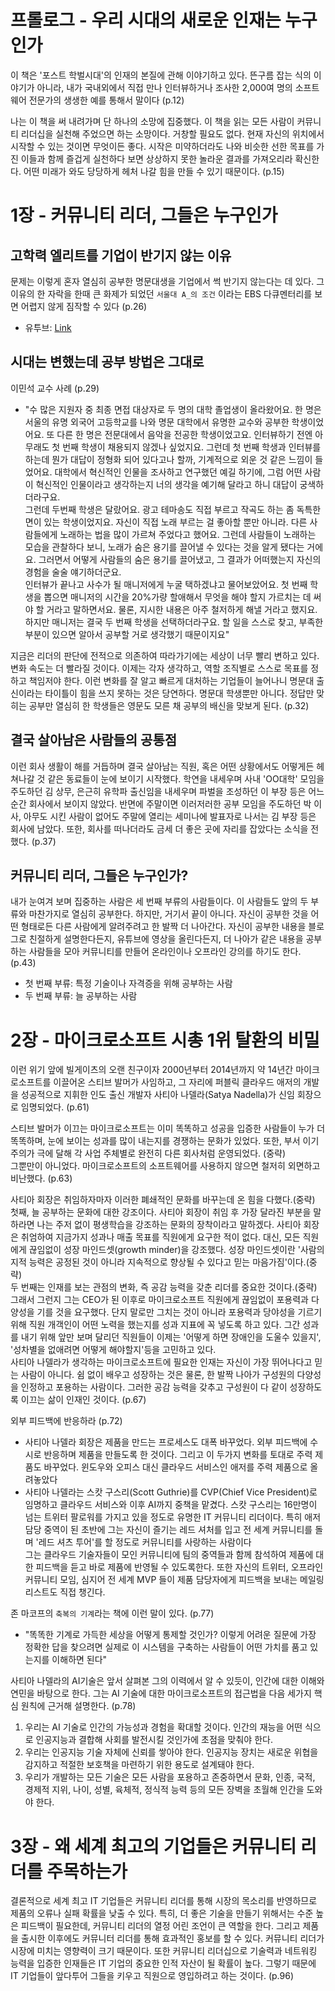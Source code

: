 # 프롤로그 - 우리 시대의 새로운 인재는 누구인가
이 책은 '포스트 학벌시대'의 인재의 본질에 관해 이야기하고 있다. 뜬구름 잡는 식의 이야기가 아니라, 내가 국내외에서 직접 만나 인터뷰하거나 조사한 2,000여 명의 소프트웨어 전문가의 생생한 예를 통해서 말이다 (p.12)

나는 이 책을 써 내려가며 단 하나의 소망에 집중했다. 이 책을 읽는 모든 사람이 커뮤니티 리더십을 실천해 주었으면 하는 소망이다. 거창할 필요도 없다. 현재 자신의 위치에서 시작할 수 있는 것이면 무엇이든 좋다. 시작은 미약하더라도 나와 비슷한 선한 목표를 가진 이들과 함께 즐겁게 실천하다 보면 상상하지 못한 놀라운 결과를 가져오리라 확신한다. 어떤 미래가 와도 당당하게 헤처 나갈 힘을 만들 수 있기 때문이다. (p.15)

# 1장 - 커뮤니티 리더, 그들은 누구인가
## 고학력 엘리트를 기업이 반기지 않는 이유
문제는 이렇게 혼자 열심히 공부한 명문대생을 기업에서 썩 반기지 않는다는 데 있다. 그 이유의 한 자락을 한때 큰 화제가 되었던 `서울대 A_의 조건` 이라는 EBS 다큐멘터리를 보면 어렵지 않게 짐작할 수 있다 (p.26)
- 유투브: [Link](https://youtu.be/9hAUsV1zCsw)

## 시대는 변했는데 공부 방법은 그대로
이민석 교수 사례 (p.29)
- "수 많은 지원자 중 최종 면접 대상자로 두 명의 대학 졸업생이 올라왔어요. 한 명은 서울의 유명 외국어 고등학교를 나와 명문 대학에서 유명한 교수와 공부한 학생이었어요. 또 다른 한 명은 전문대에서 음악을 전공한 학생이었고요. 인터뷰하기 전엔 아무래도 첫 번째 학생이 채용되지 않겠나 싶었지요. 그런데 첫 번째 학생과 인터뷰를 하는데 뭔가 대답이 정형화 되어 있다고나 할까, 기계적으로 외운 것 같은 느낌이 들었어요. 대학에서 혁신적인 인물을 조사하고 연구했던 예길 하기에, 그럼 어떤 사람이 혁신적인 인물이라고 생각하는지 너의 생각을 예기해 달라고 하니 대답이 궁색하더라구요. <br>
그런데 두번째 학생은 달랐어요. 광고 테마송도 직접 부르고 작곡도 하는 좀 독특한 면이 있는 학생이었지요. 자신이 직접 노래 부르는 걸 좋아할 뿐만 아니라. 다른 사람들에게 노래하는 법을 많이 가르쳐 주었다고 했어요. 그런데 사람들이 노래하는 모습을 관찰하다 보니, 노래가 숨은 용기를 끌어낼 수 있다는 것을 알게 됐다는 거에요. 그러면서 어떻게 사람들의 숨은 용기를 끌어냈고, 그 결과가 어떠했는지 자신의 경험을 술술 얘기하더군요.<br>
인터뷰가 끝나고 사수가 될 매니저에게 누굴 택하겠냐고 물어보았어요. 첫 번째 학생을 뽑으면 매니저의 시간을 20%가량 할애해서 무엇을 해야 할지 가르치는 데 써야 할 거라고 말하면서요. 물론, 지시한 내용은 아주 철저하게 해낼 거라고 했지요. 하지만 매니저는 결국 두 번째 학생을 선택하더라구요. 할 일을 스스로 찾고, 부족한 부분이 있으면 알아서 공부할 거로 생각했기 때문이지요"

지금은 리더의 판단에 전적으로 의존하여 따라가기에는 세상이 너무 빨리 변하고 있다. 변화 속도는 더 빨라질 것이다. 이제는 각자 생각하고, 역할 조직별로 스스로 목표를 정하고 책임저야 한다. 이런 변화를 잘 알고 빠르게 대처하는 기업들이 늘어나니 명문대 출신이라는 타이틀이 힘을 쓰지 못하는 것은 당연하다. 명문대 학생뿐만 아니다. 정답만 맞히는 공부만 열심히 한 학생들은 영문도 모른 채 공부의 배신을 맞보게 된다. (p.32)

## 결국 살아남은 사람들의 공통점
이런 회사 생활이 해를 거듭하며 결국 살아남는 직원, 혹은 어떤 상황에서도 어떻게든 헤쳐나갈 것 같은 동료들이 눈에 보이기 시작했다. 학연을 내세우며 사내 'OO대학' 모임을 주도하던 김 상무, 은근히 유학파 출신임을 내세우며 파벌을 조성하던 이 부장 등은 어느 순간 회사에서 보이지 않았다. 반면에 주말이면 이러저러한 공부 모임을 주도하던 박 이사, 아무도 시킨 사람이 없어도 주말에 열리는 세미나에 발표자로 나서는 김 부장 등은 회사에 남았다. 또한, 회사를 떠나더라도 금세 더 좋은 곳에 자리를 잡았다는 소식을 전했다. (p.37)

## 커뮤니티 리더, 그들은 누구인가?
내가 눈여겨 보며 집중하는 사람은 세 번째 부류의 사람들이다. 이 사람들도 앞의 두 부류와 마찬가지로 열심히 공부한다. 하지만, 거기서 끝이 아니다. 자신이 공부한 것을 어떤 형태로든 다른 사람에게 알려주려고 한 발짝 더 나아간다. 자신이 공부한 내용을 블로그로 친절하게 설명한다든지, 유튜브에 영상을 올린다든지, 더 나아가 같은 내용을 공부하는 사람들을 모아 커뮤니티를 만들어 온라인이나 오프라인 강의를 하기도 한다. (p.43)
- 첫 번째 부류: 특정 기술이나 자격증을 위해 공부하는 사람
- 두 번째 부류: 늘 공부하는 사람 

# 2장 - 마이크로소프트 시총 1위 탈환의 비밀
이런 위기 앞에 빌게이츠의 오랜 친구이자 2000년부터 2014년까지 약 14년간 마이크로소프트를 이끌어온 스티브 발머가 사임하고, 그 자리에 퍼블릭 클라우드 애저의 개발을 성공적으로 지휘한 인도 출신 개발자 사티아 나델라(Satya Nadella)가 신임 회장으로 임명되었다. (p.61)

스티브 발머가 이끄는 마이크로소프트는 이미 똑똑하고 성공을 입증한 사람들이 누가 더 똑똑하며, 눈에 보이는 성과를 많이 내는지를 경쟁하는 문화가 있었다. 또한, 부서 이기주의가 극에 달해 각 사업 주체별로 완전히 다른 회사처럼 운영되었다. (중략)<br>
그뿐만이 아니었다. 마이크로소프트의 소프트웨어를 사용하지 않으면 철저히 외면하고 비난했다. (p.63)

사티아 회장은 취임하자마자 이러한 폐쇄적인 문화를 바꾸는데 온 힘을 다했다.(중략)<br>
첫째, 늘 공부하는 문화에 대한 강조이다. 사티아 회장이 취임 후 가장 달라진 부분을 말하라면 나는 주저 없이 평생학습을 강조하는 문화의 장착이라고 말하겠다. 사티아 회장은 취엄하여 지금가지 성과나 매출 목표를 직원에게 요구한 적이 없다. 대신, 모든 직원에게 끊임없이 성장 마인드셋(growth minder)을 강조했다. 성장 마인드셋이란 '사람의 지적 능력은 공정된 것이 아니라 지속적으로 향상될 수 있다고 믿는 마음가짐'이다.(중략)<br>
두 번째는 인재를 보는 관점의 변화, 즉 공감 능력을 갖춘 리더를 중요한 것이다.(중략)<br>
그래서 그런지 그는 CEO가 된 이후로 마이크로소프트 직원에게 끊임없이 포용력과 다양성을 기를 것을 요구했다. 단지 말로만 그치는 것이 아니라 포용력과 당야성을 기르기 위해 직원 개객인이 어떤 노력을 했는지를 성과 지표에 꼭 넣도록 하고 있다. 그간 성과를 내기 위해 앞만 보며 달리던 직원들이 이제는 '어떻게 하면 장애인을 도울수 있을지', '성차별을 없애려면 어떻게 해야할지'등을 고민하고 있다.<br>
사티아 나델라가 생각하는 마이크로소프트에 필요한 인재는 자신이 가장 뛰어나다고 믿는 사람이 아니다. 쉼 없이 배우고 성장하는 것은 물론, 한 발짝 나아가 구성원의 다양성을 인정하고 포용하는 사람이다. 그러한 공감 능력을 갖추고 구성원이 다 같이 성장하도록 이끄는 삶이 인재인 것이다. (p.67)

외부 피드백에 반응하라 (p.72)
- 사티아 나델라 회장은 제품을 만드는 프로세스도 대폭 바꾸었다. 외부 피드백에 수시로 반응하며 제품을 만들도록 한 것이다. 그리고 이 두가지 변화를 토대로 주력 제품도 바꾸었다. 윈도우와 오피스 대신 클라우드 서비스인 애저를 주력 제품으로 올려놓았다
- 사티아 나델라는 스캇 구스리(Scott Guthrie)를 CVP(Chief Vice President)로 임명하고 클라우드 서비스와 이후 AI까지 중책을 맡겼다. 스캇 구스리는 16만명이 넘는 트위터 팔로워를 가지고 있을 정도로 유명한 IT 커뮤니티 리더이다. 특히 애저 담당 중역이 된 초반에 그는 자신이 즐기는 레드 셔처를 입고 전 세계 커뮤니티를 돌며 '레드 셔츠 투어'를 할 정도로 커뮤니티를 사랑하는 사람이다<br>
그는 클라우드 기술자들이 모인 커뮤니티에 팀의 중역들과 함께 참석하여 제품에 대한 피드백을 듣고 바로 제품에 반영될 수 있도록한다. 또한 자신의 트위터, 오프라인 커뮤니티 모임, 심지어 전 세계 MVP 들이 제품 담당자에게 피드백을 보내는 메일링 리스트도 직접 챙긴다. 

존 마코프의 `축복의 기계`라는 책에 이런 말이 있다. (p.77)
- "똑똑한 기계로 가득한 세상을 어떻게 통제할 것인가? 이렇게 어려운 질문에 가장 정확한 답을 찾으려면 실제로 이 시스템을 구축하는 사람들이 어떤 가치를 품고 있는지를 이해하면 된다"

사티아 나델라의 AI기술은 앞서 살펴본 그의 이력에서 알 수 있듯이, 인간에 대한 이해와 연민을 바탕으로 한다. 그는 AI 기술에 대한 마이크로소프트의 접근법을 다음 세가지 핵심 원칙에 근거해 설명한다. (p.78)
1. 우리는 AI 기술로 인간의 가능성과 경험을 확대할 것이다. 인간의 재능을 어떤 식으로 인공지능과 결합해 사회를 발전시킬 것인가에 초점을 맞춰야 한다. 
2. 우리는 인공지능 기술 자체에 신뢰를 쌓아야 한다. 인공지능 장치는 새로운 위협을 감지하고 적절한 보호책을 마련하기 위한 용도로 설계돼야 한다. 
3. 우리가 개발하는 모든 기술은 모든 사람을 포용하고 존중하면서 문화, 인종, 국적, 경제적 지위, 나이, 성별, 육체적, 정식적 능력 등의 모든 장벽을 초월해 인간을 도와야 한다. 


# 3장 - 왜 세계 최고의 기업들은 커뮤니티 리더를 주목하는가
결론적으로 세계 최고 IT 기업들은 커뮤니티 리더를 통해 시장의 목소리를 반영하므로 제품의 오류나 실패 확률을 낮출 수 있다. 특히, 더 좋은 기술을 만들기 위해서는 수준 높은 피드백이 필요한데, 커뮤니티 리더의 열정 어린 조언이 큰 역할을 한다. 그리고 제품을 출시한 이후에도 커뮤니터 리더를 통해 효과적인 홍보를 할 수 있다. 커뮤니티 리더가 시장에 미치는 영향력이 크기 때문이다. 또한 커뮤니티 리더십으로 기술력과 네트워킹 능력을 입증한 인재들은 IT 기업의 중요한 인적 자산이 될 확률이 높다. 그렇기 때문에 IT 기업들이 앞다투어 그들을 키우고 직원으로 영입하려고 하는 것이다. (p.96)

